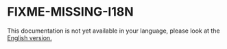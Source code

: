 # FIXME-MISSING-I18N

This documentation is not yet available in your language, please look at the [English version.](../../EN/upgrade/linshare-upgrade-from-v5.0-to-v5.1.md)
